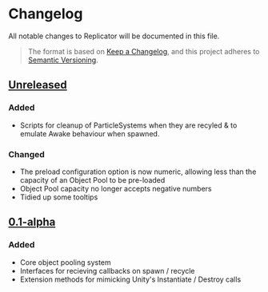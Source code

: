 # Changelog

All notable changes to Replicator will be documented in this file.

>The format is based on [Keep a Changelog](https://keepachangelog.com/en/1.0.0/),
and this project adheres to [Semantic Versioning](https://semver.org/spec/v2.0.0.html).

## [Unreleased]

### Added

- Scripts for cleanup of ParticleSystems when they are recyled & to emulate Awake behaviour when spawned.

### Changed

- The preload configuration option is now numeric, allowing less than the capacity of an Object Pool to be pre-loaded
- Object Pool capacity no longer accepts negative numbers
- Tidied up some tooltips

## [0.1-alpha]

### Added

- Core object pooling system
- Interfaces for recieving callbacks on spawn / recycle
- Extension methods for mimicking Unity's Instantiate / Destroy calls

[Unreleased]: https://github.com/ettmetal/Replicator/compare/0.1-alpha...HEAD
[0.1-alpha]: https://github.com/ettmetal/Replicator/compare/a2010e58963b3f15a45031087ad54d5d1ac82bc0...0.1-alpha
